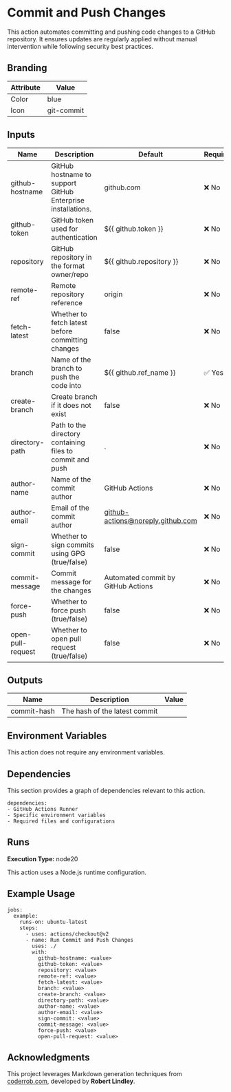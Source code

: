 # Commit and Push Changes

This action automates committing and pushing code changes to a GitHub
repository. It ensures updates are regularly applied without manual intervention
while following security best practices.

## Branding

| Attribute | Value      |
| --------- | ---------- |
| Color     | blue       |
| Icon      | git-commit |

## Inputs

| Name              | Description                                                 | Default                            | Required | Deprecation |
| ----------------- | ----------------------------------------------------------- | ---------------------------------- | -------- | ----------- |
| github-hostname   | GitHub hostname to support GitHub Enterprise installations. | github.com                         | ❌ No    | -           |
| github-token      | GitHub token used for authentication                        | ${{ github.token }}                | ❌ No    | -           |
| repository        | GitHub repository in the format owner/repo                  | ${{ github.repository }}           | ❌ No    | -           |
| remote-ref        | Remote repository reference                                 | origin                             | ❌ No    | -           |
| fetch-latest      | Whether to fetch latest before committing changes           | false                              | ❌ No    | -           |
| branch            | Name of the branch to push the code into                    | ${{ github.ref_name }}             | ✅ Yes   | -           |
| create-branch     | Create branch if it does not exist                          | false                              | ❌ No    | -           |
| directory-path    | Path to the directory containing files to commit and push   | .                                  | ❌ No    | -           |
| author-name       | Name of the commit author                                   | GitHub Actions                     | ❌ No    | -           |
| author-email      | Email of the commit author                                  | github-actions@noreply.github.com  | ❌ No    | -           |
| sign-commit       | Whether to sign commits using GPG (true/false)              | false                              | ❌ No    | -           |
| commit-message    | Commit message for the changes                              | Automated commit by GitHub Actions | ❌ No    | -           |
| force-push        | Whether to force push (true/false)                          | false                              | ❌ No    | -           |
| open-pull-request | Whether to open pull request (true/false)                   | false                              | ❌ No    | -           |

## Outputs

| Name        | Description                   | Value |
| ----------- | ----------------------------- | ----- |
| commit-hash | The hash of the latest commit |       |

## Environment Variables

This action does not require any environment variables.

## Dependencies

This section provides a graph of dependencies relevant to this action.

    dependencies:
    - GitHub Actions Runner
    - Specific environment variables
    - Required files and configurations

## Runs

**Execution Type:** node20

This action uses a Node.js runtime configuration.

## Example Usage

    jobs:
      example:
        runs-on: ubuntu-latest
        steps:
          - uses: actions/checkout@v2
          - name: Run Commit and Push Changes
            uses: ./
            with:
              github-hostname: <value>
              github-token: <value>
              repository: <value>
              remote-ref: <value>
              fetch-latest: <value>
              branch: <value>
              create-branch: <value>
              directory-path: <value>
              author-name: <value>
              author-email: <value>
              sign-commit: <value>
              commit-message: <value>
              force-push: <value>
              open-pull-request: <value>

## Acknowledgments

This project leverages Markdown generation techniques from
[coderrob.com](https://coderrob.com), developed by **Robert Lindley**.
